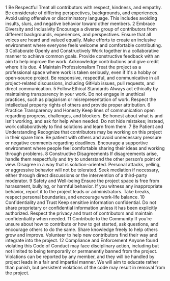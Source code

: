 1 Be Respectful Treat all contributors with respect, kindness, and empathy. Be considerate of differing perspectives, backgrounds, and experiences. Avoid using offensive or discriminatory language. This includes avoiding insults, slurs, and negative behavior toward other members.
2 Embrace Diversity and Inclusivity Encourage a diverse group of contributors from different backgrounds, experiences, and perspectives. Ensure that all voices are heard and valued equally. Make efforts to create an inclusive environment where everyone feels welcome and comfortable contributing.
3 Collaborate Openly and Constructively Work together in a collaborative manner to achieve common goals. Provide constructive feedback with an aim to help improve the work. Acknowledge contributions and give credit where it is due.
4 Maintain Professionalism Treat the project as a professional space where work is taken seriously, even if it's a hobby or open-source project. Be responsive, respectful, and communicative in all project-related discussions, including GitHub issues, pull requests, and direct communication.
5 Follow Ethical Standards Always act ethically by maintaining transparency in your work. Do not engage in unethical practices, such as plagiarism or misrepresentation of work. Respect the intellectual property rights of others and provide proper attribution.
6 Practice Transparency and Honesty Keep lines of communication open regarding progress, challenges, and blockers. Be honest about what is and isn’t working, and ask for help when needed. Do not hide mistakes; instead, work collaboratively to find solutions and learn from them.
7 Be Patient and Understanding Recognize that contributors may be working on this project in their spare time. Be patient with others and avoid unnecessary pressure or negative comments regarding deadlines. Encourage a supportive environment where people feel comfortable sharing their ideas and working through problems.
8 Constructive Disagreements If disagreements arise, handle them respectfully and try to understand the other person’s point of view. Disagree in a way that is solution-oriented. Personal attacks, yelling, or aggressive behavior will not be tolerated. Seek mediation if necessary, either through direct discussions or the intervention of a third-party moderator.
9 Safety and Well-being Ensure the project space is free from harassment, bullying, or harmful behavior. If you witness any inappropriate behavior, report it to the project leads or administrators. Take breaks, respect personal boundaries, and encourage work-life balance.
10 Confidentiality and Trust Keep sensitive information confidential. Do not share proprietary or confidential information unless it has been explicitly authorized. Respect the privacy and trust of contributors and maintain confidentiality when needed.
11 Contribute to the Community If you’re unsure about how to contribute or how to get started, ask questions, and encourage others to do the same. Share knowledge freely to help others grow and improve. Volunteer to help new contributors find their way and integrate into the project.
12 Compliance and Enforcement Anyone found violating this Code of Conduct may face disciplinary action, including but not limited to being temporarily or permanently banned from the project. Violations can be reported by any member, and they will be handled by project leads in a fair and impartial manner. We will aim to educate rather than punish, but persistent violations of the code may result in removal from the project.
